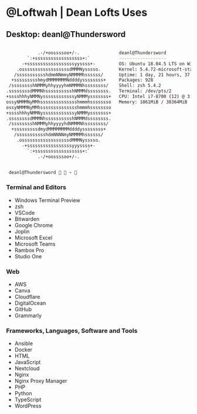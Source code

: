 # @Loftwah | Dean Lofts Uses

## Desktop: deanl@Thundersword

```bash

            .-/+oossssoo+/-.               deanl@Thundersword
        `:+ssssssssssssssssss+:`           ------------------
      -+ssssssssssssssssssyyssss+-         OS: Ubuntu 18.04.5 LTS on Windows 10 x86_64
    .ossssssssssssssssssdMMMNysssso.       Kernel: 5.4.72-microsoft-standard-WSL2
   /ssssssssssshdmmNNmmyNMMMMhssssss/      Uptime: 1 day, 21 hours, 37 mins
  +ssssssssshmydMMMMMMMNddddyssssssss+     Packages: 928
 /sssssssshNMMMyhhyyyyhmNMMMNhssssssss/    Shell: zsh 5.4.2
.ssssssssdMMMNhsssssssssshNMMMdssssssss.   Terminal: /dev/pts/2
+sssshhhyNMMNyssssssssssssyNMMMysssssss+   CPU: Intel i7-8700 (12) @ 3.192GHz
ossyNMMMNyMMhsssssssssssssshmmmhssssssso   Memory: 1061MiB / 38364MiB
ossyNMMMNyMMhsssssssssssssshmmmhssssssso
+sssshhhyNMMNyssssssssssssyNMMMysssssss+
.ssssssssdMMMNhsssssssssshNMMMdssssssss.
 /sssssssshNMMMyhhyyyyhdNMMMNhssssssss/
  +sssssssssdmydMMMMMMMMddddyssssssss+
   /ssssssssssshdmNNNNmyNMMMMhssssss/
    .ossssssssssssssssssdMMMNysssso.
      -+sssssssssssssssssyyyssss+-
        `:+ssssssssssssssssss+:`
            .-/+oossssoo+/-.


 deanl@Thundersword   ~                                                                         655  17:09:32 
```

### Terminal and Editors

- Windows Terminal Preview
- zsh
- VSCode
- Bitwarden
- Google Chrome
- Joplin
- Microsoft Excel
- Microsoft Teams
- Rambox Pro
- Studio One

### Web

- AWS
- Canva
- Cloudflare
- DigitalOcean
- GitHub
- Grammarly

### Frameworks, Languages, Software and Tools

- Ansible
- Docker
- HTML
- JavaScript
- Nextcloud
- Nginx
- Nginx Proxy Manager
- PHP
- Python
- TypeScript
- WordPress
